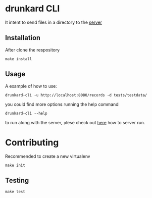 # drunkard CLI

It intent to send files in a directory to the [server](https://github.com/cadicallegari/drunkard-server-go)


## Installation

After clone the respository

```
make install
```


## Usage

A example of how to use:

```
drunkard-cli -u http://localhost:8080/records -d tests/testdata/
```

you could find more options running the help command

```
drunkard-cli --help
```


to run along with the server, plese check out [here](https://github.com/cadicallegari/drunkard-server-go/blob/master/README.md#run-locally) how to server run.



# Contributing

Recommended to create a new virtualenv

```
make init
```


## Testing

```
make test
```
